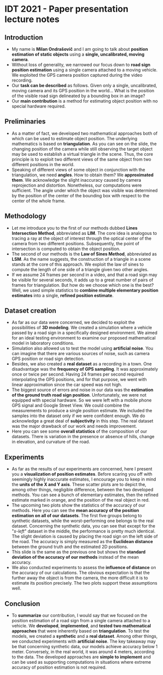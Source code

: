 # IDT 2021 - Paper presentation lecture notes

## Introduction

* My name is **Milan Ondrašovič** and I am going to talk about **position estimation of static objects** using a **single, uncalibrated, moving camera**.
* Without loss of generality, we narrowed our focus down to **road sign position estimation** using a single camera attached to a moving vehicle. We exploited the GPS camera position captured during the video recording.
* Our **task can be described** as follows. Given only a single, uncalibrated, moving camera and its GPS position in the world... What is the position of the visible road sign delineated by a bounding box in an image?
* Our **main contribution** is a method for estimating object position with no special hardware required.

## Preliminaries

* As a matter of fact, we developed two mathematical approaches both of which can be used to estimate object position. The underlying mathematics is based on **triangulation**. As you can see on the slide, the changing position of the camera while still observing the target object may be used to establish a virtual triangle in the scene. Thus, the core principle is to exploit two different views of the same object from two different positions in the world.
* Speaking of different views of some object in conjunction with the triangulation, we need **angles**. How to obtain them? We **approximated them**. We acknowledge the slight inaccuracy caused by camera reprojection and distortion. Nonetheless, our computations were sufficient. The angle under which the object was visible was determined by the position of the center of the bounding box with respect to the center of the whole frame.

## Methodology

* Let me introduce you to the first of our methods dubbed **Lines Intersection Method**, abbreviated as **LIM**. The core idea is analogous to tracing a ray at the object of interest through the optical center of the camera from two different positions. Subsequently, the point of intersection is computed to obtain the object position.
* The second of our methods is the **Law of Sines Method**, abbreviated as **LSM**. As the name suggests, the construction of a triangle in a scene stands at the core of this approach. We exploit the law of sines to compute the length of one side of a triangle given two other angles.
* If we assume 24 frames per second in a video, and that a road sign may be visible for several seconds, it adds up to a great number of pairs of frames for triangulation. But how do we choose which one is the best? Well, we used simple statistics to **combine multiple elementary position estimates** into a single, **refined position estimate**.

## Dataset creation

* As far as our data were concerned, we decided to exploit the possibilities of **3D modeling**. We created a simulation where a vehicle passed by a road sign in a specifically designed environment. We aimed for an ideal testing environment to examine our proposed mathematical model in laboratory conditions.
* Simulation also allowed us to test the model using **artificial noise**. You can imagine that there are various sources of noise, such as camera GPS position or road sign detection.
* Besides, we also created a **real dataset** as a recording in a town. One disadvantage was the **frequency of GPS sampling**. It was approximately once or twice per second. Having 24 frames per second required interpolating the GPS positions, and for that purpose, we went with linear approximation since the car speed was not high.
* The biggest source of errors and noise in our data was the **estimation of the ground truth road sign position**. Unfortunately, we were not equipped with special hardware. So we were left with a mobile phone GPS signal and Google Street View. We could combine the measurements to produce a single position estimate. We included the samples into the dataset only if we were confident enough. We do acknowledge a great deal of **subjectivity** in this step. The real dataset was the major drawback of our work and needs improvement.
* Here you can see some **overall statistics** of the composition of our datasets. There is variation in the presence or absence of hills, change in elevation, and curvature of the road.

## Experiments

* As far as the results of our experiments are concerned, here I present you a **visualization of position estimates**. Before scaring you off with seemingly highly inaccurate estimates, I encourage you to keep in mind the **units of the X and Y axis**. These scatter plots are to depict the, among other things, negligible difference, between the two developed methods. You can see a bunch of elementary estimates, then the refined estimate marked in orange, and the position of the real object in red.
* The upcoming two plots show the statistics of the accuracy of our methods. Here you can see the **mean accuracy of the position estimation on all of our datasets**. The first five groups belong to synthetic datasets, while the worst-performing one belongs to the real dataset. Concerning the synthetic data, you can see that except for the "*s-left*" dataset in the middle, the performance is pretty much identical. The slight deviation is caused by placing the road sign on the left side of the road. The accuracy is simply measured as the **Euclidean distance** between the ground truth and the estimated 2D positions.
* This slide is the same as the previous one but shows the **standard deviation of the accuracy of our methods** instead of the mean accuracy.
* We also conducted experiments to assess the **influence of distance** on the accuracy of our calculations. The obvious expectation is that the further away the object is from the camera, the more difficult it is to estimate its position precisely. The two plots support these assumptions well. 

## Conclusion

* To **summarize** our contribution, I would say that we focused on the position estimation of a road sign from a single camera attached to a vehicle. We **developed**, **implemented**, and **tested** **two mathematical approaches** that were inherently based on **triangulation**. To test the models, we created a **synthetic** and a **real dataset**. Among other things, we conducted experiments with **artificial noise**. The key takeaway may be that concerning synthetic data, our models achieve accuracy below 1 meter. Conversely, in the real world, it was around 4 meters, according to the data. The developed approaches are **simple to implement** and can be used as supporting computations in situations where extreme accuracy of position estimation is not required.